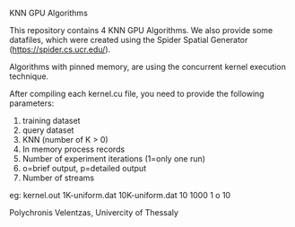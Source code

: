 KNN GPU Algorithms

This repository contains 4 KNN GPU Algorithms. We also provide some datafiles, which were created using the Spider Spatial Generator (https://spider.cs.ucr.edu/).

Algorithms with pinned memory, are using the concurrent kernel execution technique.

After compiling each kernel.cu file, you need to provide the following parameters:

1) training dataset
2) query dataset
3) KNN (number of K > 0)
4) In memory process records
5) Number of experiment iterations (1=only one run)
6) o=brief output, p=detailed output
7) Number of streams

eg: kernel.out 1K-uniform.dat 10K-uniform.dat 10 1000 1 o 10


Polychronis Velentzas, Univercity of Thessaly
